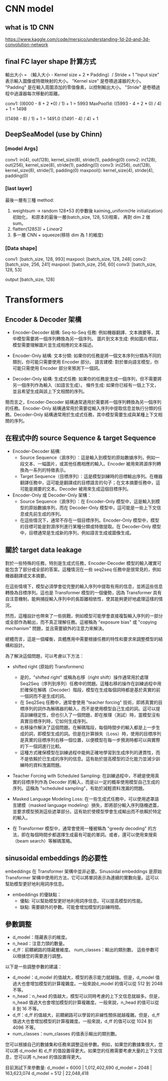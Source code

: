 # CNN model
## what is 1D CNN 
https://www.kaggle.com/code/mersico/understanding-1d-2d-and-3d-convolution-network

## final FC layer shape 計算方式
輸出大小 = （輸入大小 - Kernel size + 2 * Padding）/ Stride + 1
"Input size" 表示輸入圖像或特徵映射的大小。
"Kernel size" 是卷積過濾器的大小。
"Padding" 是在輸入周圍添加的零值像素，以控制輸出大小。
"Stride" 是卷積過程中過濾器每次移動的距離。

conv1: ((6000 - 8 + 2 *0) / 1) + 1 = 5993
MaxPool1d: ((5993 - 4 + 2 * 0) / 4) + 1 = 1498

((1498 - 8) / 1) + 1 = 1491.0
((1491 - 4) / 4) + 1

## DeepSeaModel (use by Chinn)
### [model Args]
conv1: in(4), out(128), kernel_size(8), stride(1), padding(0)
conv2: in(128), out(256), kernel_size(8), stride(1), padding(0)
conv3: in(256), out(128), kernel_size(8), stride(1), padding(0)
maxpool(): kernel_size(4), stride(4), padding(0)

### [last layer]
最後一層有三種 method: 
  1. weightsum -> random 128*53 的參數後 kaiming_uniform(He initialization)初始化， 
      和原本的最後一層(batch_size, 128, 53)相乘，
      再對 dim 2 做 sum。
  2. flatten(128*53) + Linear*2
  3. 多一層 CNN + squeeze(移除 dim 為 1 的維度)  

### [Data shape]
conv1: [batch_size, 128, 993]
maxpool: [batch_size, 128, 248]
conv2: [batch_size, 256, 241]
maxpool: [batch_size, 256, 60]
conv3: [batch_size, 128, 53]

output [batch_size, 128]

## 


<!-- ========================================================== -->

# Transformers

## Encoder & Decoder 架構
- Encoder-Decoder 結構:
    Seq-to-Seq 任務: 例如機器翻譯、文本摘要等，其中模型需要將一個序列轉換為另一個序列。
    圖片到文本生成: 例如圖片標註，模型需要理解圖片並生成相應的文本描述。

- Encoder-Only 結構:
    文本分類: 如果你的任務是將一個文本序列分類為不同的類別，你可能只需要使用 Encoder 部分。
    語言建模: 對於單向語言模型，你可能只需使用 Encoder 部分來預測下一個詞。

- Decoder-Only 結構:
    生成式任務: 如果你的任務是生成一個序列，但不需要將另一個序列作為輸入（如語言生成）。
    條件生成: 如果你已經有一個上下文，並且希望生成與該上下文相關的序列。

簡而言之，Encoder-Decoder 結構通常適用於需要將一個序列轉換為另一個序列的任務。Encoder-Only 結構通常用於需要從輸入序列中提取信息並執行分類的任務。Decoder-Only 結構通常用於生成式任務，其中模型需要生成與某種上下文相關的序列。


## 在程式中的 source Sequence & target Sequence
- Encoder-Decoder 結構:
    - Source Sequence（源序列）：這是輸入到模型的原始數據序列，例如一段文本、一幅圖片，或其他任務相應的輸入。Encoder 被用來將源序列轉換為一系列的特徵表示。
    - Target Sequence（目標序列）：這是模型訓練時的目標輸出序列。在機器翻譯任務中，這可能是翻譯成的目標語言的句子；在文本摘要任務中，這可能是摘要的文本。Decoder 被用來生成這個目標序列。
- Encoder-Only 或 Decoder-Only 架構：
  - Source Sequence（源序列）：在 Encoder-Only 模型中，這是輸入到模型的原始數據序列，而在 Decoder-Only 模型中，這可能是一些上下文信息或先前生成的序列。
  - 在這些情況下，通常不存在一個目標序列。Encoder-Only 模型中，模型的目標可能是對源序列進行某種分類或特徵提取。在 Decoder-Only 模型中，目標通常是生成新的序列，例如語言生成或圖像生成。


## 關於 target data leakage 
對於一些特殊的任務，特別是生成式任務，Encoder-Decoder 模型的輸入確實可能包含了部分或全部的答案。這種情況在一些 seq2seq 任務中是很常見的，例如機器翻譯或文本摘要。

在這些情境下，模型必須學會從完整的輸入序列中提取有用的信息，並將這些信息轉換為目標序列。這也是 Transformer 模型的一個優勢，因為 Transformer 具有自注意機制，能夠捕捉輸入序列中的長距離相依性，使其能夠更好地處理這樣的情況。

然而，這種設計也帶來了一些挑戰，例如模型可能學會直接複製輸入序列的一部分或全部作為輸出，而不真正理解任務。這被稱為 "exposure bias" 或 "copying mechanism" 問題，並且需要額外的注意力來解決。

總體而言，這是一個權衡，具體應用中需要根據任務的特性和要求來調整模型的結構和設計。

為了解決這個問題，可以考慮以下方法：

- shifted right (原始的 Transformers)
    - 是的，"shifted right" 或稱為右移（right shift）操作通常用於處理 Seq2Seq（序列到序列）任務中的問題。這種右移的操作在訓練過程中用於確保在解碼（Decoder）階段，模型在生成每個詞時都是基於真實的前一個詞而不是生成的詞。
    - 在 Seq2Seq 任務中，通常會使用 "teacher forcing" 技術，即將真實的目標序列的詞作為解碼器的輸入，而不是使用模型自己生成的詞。這可以提高訓練穩定性，但也引入了一個問題，即在推理（測試）時，當模型沒有真實目標序列時，它如何生成序列。
    - 右移操作解決了這個問題。在解碼階段，每個時間步的輸入都是上一步生成的詞，即模型生成的詞。但是在計算損失（Loss）時，使用的目標序列是真實的目標序列右移一個位置，以便模型在每一步預測時都可以與實際的下一個詞進行比較。
    - 這種方式確保模型在訓練過程中能夠正確地學習到生成序列的連貫性，而不是依賴於已生成的序列的信息。這有助於提高模型的泛化能力並減少訓練時的資料洩漏問題。

- Teacher Forcing with Scheduled Sampling: 在訓練過程中，不總是使用真實的目標序列作為 Decoder 的輸入，而是以一定的概率使用模型自己生成的序列。這稱為 "scheduled sampling"，有助於減輕資料洩漏的問題。

- Masked Language Modeling Loss: 在一些生成式任務中，可以使用遮罩語言建模（masked language modeling）損失，即將部分輸入序列隨機遮蓋，並要求模型預測這些遮罩部分。這有助於使模型學會生成輸出而不依賴於特定的輸入。

- 在 Transformer 模型中，通常會使用一種被稱為 "greedy decoding" 的方法，即在每個時間步都選擇生成最有可能的單詞。或者，還可以使用束搜索（beam search）等解碼策略。

## sinusoidal embeddings 的必要性
embeddings 在 Transformer 架構中並非必要。Sinusoidal embeddings 是原始 Transformer 架構中使用的方法，它可以將單詞表示為連續的實數向量。這可以幫助模型更好地利用詞序信息。

- embeddings 的優缺點：
  - 優點: 可以幫助模型更好地利用詞序信息。可以提高模型的性能。
  - 缺點: 需要額外的參數。可能會增加模型的訓練時間。


## 參數調整
- d_model：隱藏表示的維度。
- n_head：注意力頭的數量。
- d_ff：前饋網路的隱藏層維度。
num_classes：輸出的類別數。
這些參數可以根據您的需要進行調整。

以下是一些調整參數的建議：

- d_model：d_model 的值越大，模型的表示能力就越強。但是，d_model 值過大也會增加模型的計算複雜度。一般來說d_model 的值可以從 512 到 2048 不等。
- n_head：n_head 的值越大，模型可以同時考慮的上下文信息就越多。但是，n_head 值過大也會增加模型的計算複雜度。一般來說，n_head 的值可以從 8 到 16 不等。
- d_ff：d_ff 的值越大，前饋網路可以學習的非線性關係就越複雜。但是，d_ff 值過大也會增加模型的計算複雜度。一般來說，d_ff 的值可以從 1024 到 4096 不等。
- num_classes：num_classes 的值表示輸出的類別數。

您可以根據自己的數據集和任務來調整這些參數。例如，如果您的數據集很大，您可以將 d_model 和 d_ff 的值設置得更大。如果您的任務需要考慮大量的上下文信息，您可以將 n_head 的值設置得更大。

目前測試下來參數量:
d_model = 6000 | 1,012,402,690
d_model = 2048 | 163,623,074
d_model = 512 | 22,048,418
